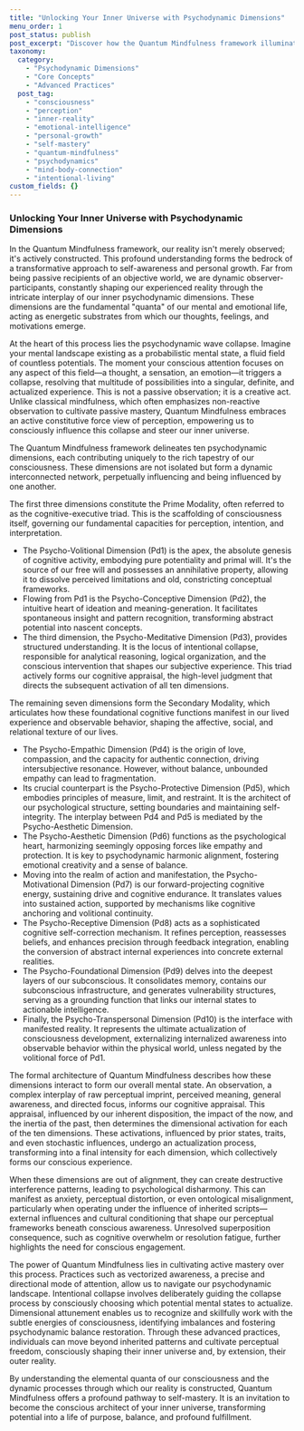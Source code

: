 ```yaml
---
title: "Unlocking Your Inner Universe with Psychodynamic Dimensions"
menu_order: 1
post_status: publish
post_excerpt: "Discover how the Quantum Mindfulness framework illuminates the hidden architecture of your consciousness, revealing how ten psychodynamic dimensions actively construct your experienced reality. This post explores the interplay of these fundamental 'quanta' and how conscious attention can lead to profound self-mastery and perceptual freedom."
taxonomy:
  category:
    - "Psychodynamic Dimensions"
    - "Core Concepts"
    - "Advanced Practices"
  post_tag:
    - "consciousness"
    - "perception"
    - "inner-reality"
    - "emotional-intelligence"
    - "personal-growth"
    - "self-mastery"
    - "quantum-mindfulness"
    - "psychodynamics"
    - "mind-body-connection"
    - "intentional-living"
custom_fields: {}
---
```


### Unlocking Your Inner Universe with Psychodynamic Dimensions

In the Quantum Mindfulness framework, our reality isn't merely observed; it's actively constructed. This profound understanding forms the bedrock of a transformative approach to self-awareness and personal growth. Far from being passive recipients of an objective world, we are dynamic observer-participants, constantly shaping our experienced reality through the intricate interplay of our inner psychodynamic dimensions. These dimensions are the fundamental "quanta" of our mental and emotional life, acting as energetic substrates from which our thoughts, feelings, and motivations emerge.

At the heart of this process lies the psychodynamic wave collapse. Imagine your mental landscape existing as a probabilistic mental state, a fluid field of countless potentials. The moment your conscious attention focuses on any aspect of this field—a thought, a sensation, an emotion—it triggers a collapse, resolving that multitude of possibilities into a singular, definite, and actualized experience. This is not a passive observation; it is a creative act. Unlike classical mindfulness, which often emphasizes non-reactive observation to cultivate passive mastery, Quantum Mindfulness embraces an active constitutive force view of perception, empowering us to consciously influence this collapse and steer our inner universe.

The Quantum Mindfulness framework delineates ten psychodynamic dimensions, each contributing uniquely to the rich tapestry of our consciousness. These dimensions are not isolated but form a dynamic interconnected network, perpetually influencing and being influenced by one another.

The first three dimensions constitute the Prime Modality, often referred to as the cognitive-executive triad. This is the scaffolding of consciousness itself, governing our fundamental capacities for perception, intention, and interpretation.

*   The Psycho-Volitional Dimension (Pd1) is the apex, the absolute genesis of cognitive activity, embodying pure potentiality and primal will. It's the source of our free will and possesses an annihilative property, allowing it to dissolve perceived limitations and old, constricting conceptual frameworks.
*   Flowing from Pd1 is the Psycho-Conceptive Dimension (Pd2), the intuitive heart of ideation and meaning-generation. It facilitates spontaneous insight and pattern recognition, transforming abstract potential into nascent concepts.
*   The third dimension, the Psycho-Meditative Dimension (Pd3), provides structured understanding. It is the locus of intentional collapse, responsible for analytical reasoning, logical organization, and the conscious intervention that shapes our subjective experience. This triad actively forms our cognitive appraisal, the high-level judgment that directs the subsequent activation of all ten dimensions.

The remaining seven dimensions form the Secondary Modality, which articulates how these foundational cognitive functions manifest in our lived experience and observable behavior, shaping the affective, social, and relational texture of our lives.

*   The Psycho-Empathic Dimension (Pd4) is the origin of love, compassion, and the capacity for authentic connection, driving intersubjective resonance. However, without balance, unbounded empathy can lead to fragmentation.
*   Its crucial counterpart is the Psycho-Protective Dimension (Pd5), which embodies principles of measure, limit, and restraint. It is the architect of our psychological structure, setting boundaries and maintaining self-integrity. The interplay between Pd4 and Pd5 is mediated by the Psycho-Aesthetic Dimension.
*   The Psycho-Aesthetic Dimension (Pd6) functions as the psychological heart, harmonizing seemingly opposing forces like empathy and protection. It is key to psychodynamic harmonic alignment, fostering emotional creativity and a sense of balance.
*   Moving into the realm of action and manifestation, the Psycho-Motivational Dimension (Pd7) is our forward-projecting cognitive energy, sustaining drive and cognitive endurance. It translates values into sustained action, supported by mechanisms like cognitive anchoring and volitional continuity.
*   The Psycho-Receptive Dimension (Pd8) acts as a sophisticated cognitive self-correction mechanism. It refines perception, reassesses beliefs, and enhances precision through feedback integration, enabling the conversion of abstract internal experiences into concrete external realities.
*   The Psycho-Foundational Dimension (Pd9) delves into the deepest layers of our subconscious. It consolidates memory, contains our subconscious infrastructure, and generates vulnerability structures, serving as a grounding function that links our internal states to actionable intelligence.
*   Finally, the Psycho-Transpersonal Dimension (Pd10) is the interface with manifested reality. It represents the ultimate actualization of consciousness development, externalizing internalized awareness into observable behavior within the physical world, unless negated by the volitional force of Pd1.

The formal architecture of Quantum Mindfulness describes how these dimensions interact to form our overall mental state. An observation, a complex interplay of raw perceptual imprint, perceived meaning, general awareness, and directed focus, informs our cognitive appraisal. This appraisal, influenced by our inherent disposition, the impact of the now, and the inertia of the past, then determines the dimensional activation for each of the ten dimensions. These activations, influenced by prior states, traits, and even stochastic influences, undergo an actualization process, transforming into a final intensity for each dimension, which collectively forms our conscious experience.

When these dimensions are out of alignment, they can create destructive interference patterns, leading to psychological disharmony. This can manifest as anxiety, perceptual distortion, or even ontological misalignment, particularly when operating under the influence of inherited scripts—external influences and cultural conditioning that shape our perceptual frameworks beneath conscious awareness. Unresolved superposition consequence, such as cognitive overwhelm or resolution fatigue, further highlights the need for conscious engagement.

The power of Quantum Mindfulness lies in cultivating active mastery over this process. Practices such as vectorized awareness, a precise and directional mode of attention, allow us to navigate our psychodynamic landscape. Intentional collapse involves deliberately guiding the collapse process by consciously choosing which potential mental states to actualize. Dimensional attunement enables us to recognize and skillfully work with the subtle energies of consciousness, identifying imbalances and fostering psychodynamic balance restoration. Through these advanced practices, individuals can move beyond inherited patterns and cultivate perceptual freedom, consciously shaping their inner universe and, by extension, their outer reality.

By understanding the elemental quanta of our consciousness and the dynamic processes through which our reality is constructed, Quantum Mindfulness offers a profound pathway to self-mastery. It is an invitation to become the conscious architect of your inner universe, transforming potential into a life of purpose, balance, and profound fulfillment.